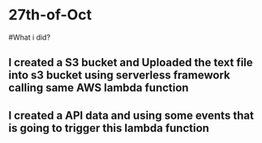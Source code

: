 # 27th-of-Oct
#What i did?
## I created a S3 bucket and Uploaded the text file into s3 bucket using serverless framework calling same AWS lambda function
## I created a API data and using some events that is going to trigger this lambda function
